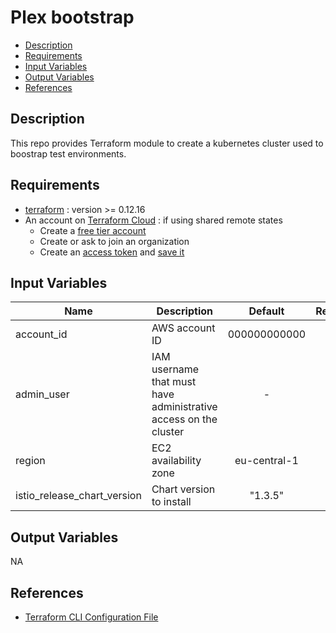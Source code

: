 # Plex bootstrap

- [Description](#description)
- [Requirements](#requirements)
- [Input Variables](#input-variables)
- [Output Variables](#output-variables)
- [References](#references)

## Description

This repo provides Terraform module to create a kubernetes cluster used to boostrap test environments.

## Requirements

- [terraform](https://www.terraform.io/downloads.html) : version >= 0.12.16
- An account on [Terraform Cloud](https://app.terraform.io) : if using shared remote states
  - Create a [free tier account](https://www.terraform.io/docs/enterprise/free/index.html)
  - Create or ask to join an organization
  - Create an [access token](https://app.terraform.io/app/settings/tokens) and [save it](https://www.terraform.io/docs/enterprise/free/index.html#configure-access-for-the-terraform-cli)

## Input Variables

| Name                        | Description                                                      |   Default    | Required |
| --------------------------- | ---------------------------------------------------------------- | :----------: | :------: |
| account_id                  | AWS account ID                                                   | 000000000000 |   Yes    |
| admin_user                  | IAM username that must have administrative access on the cluster |      -       |   Yes    |
| region                      | EC2 availability zone                                            | eu-central-1 |   Yes    |
| istio_release_chart_version | Chart version to install                                         |   "1.3.5"    |   Yes    |

## Output Variables

NA

## References

- [Terraform CLI Configuration File](https://www.terraform.io/docs/commands/cli-config.html)
